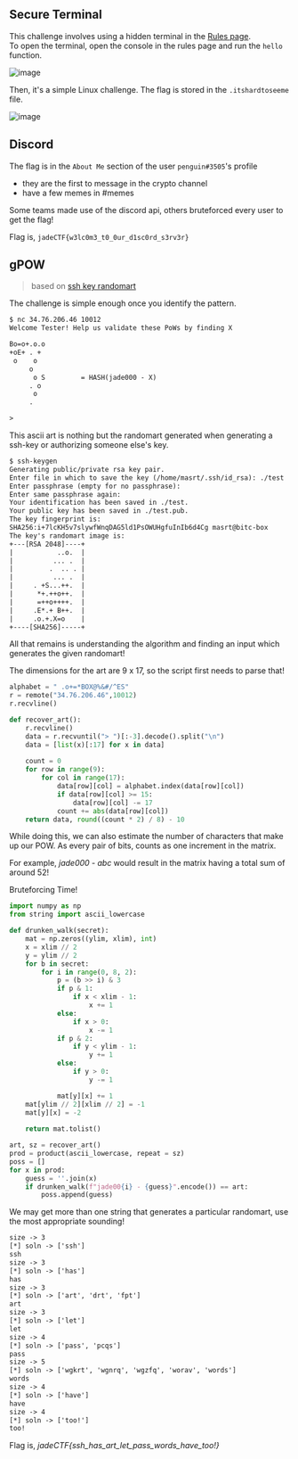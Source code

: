 ## Secure Terminal

This challenge involves using a hidden terminal in the [Rules page](https://jadectf.concetto.in/rules).<br />
To open the terminal, open the console in the rules page and run the `hello` function.

![image](https://user-images.githubusercontent.com/44190883/198251255-bf507153-071c-4433-aad3-0c328b2f6922.png)

Then, it's a simple Linux challenge. The flag is stored in the `.itshardtoseeme` file.

![image](https://user-images.githubusercontent.com/44190883/198251969-58458326-572f-4121-a776-58189cba0496.png)

## Discord

The flag is in the `About Me` section of the user `penguin#3505`'s profile
- they are the first to message in the crypto channel
- have a few memes in #memes

Some teams made use of the discord api, others bruteforced every user to get the flag!

Flag is, `jadeCTF{w3lc0m3_t0_0ur_d1sc0rd_s3rv3r}`

## gPOW

> based on [ssh key randomart](https://blog.benjojo.co.uk/post/ssh-randomart-how-does-it-work-art)

The challenge is simple enough once you identify the pattern.

```txt
$ nc 34.76.206.46 10012
Welcome Tester! Help us validate these PoWs by finding X

Bo=o+.o.o
+oE+ . +
 o    o
     o
      o S         = HASH(jade000 - X)
     . o
      o
     .

>
```

This ascii art is nothing but the randomart generated when generating a ssh-key or authorizing someone else's key.

```txt
$ ssh-keygen
Generating public/private rsa key pair.
Enter file in which to save the key (/home/masrt/.ssh/id_rsa): ./test
Enter passphrase (empty for no passphrase):
Enter same passphrase again:
Your identification has been saved in ./test.
Your public key has been saved in ./test.pub.
The key fingerprint is:
SHA256:i+7lcKH5v7slywfWnqDAG5ld1PsOWUHgfuInIb6d4Cg masrt@bitc-box
The key's randomart image is:
+---[RSA 2048]----+
|           ..o.  |
|          ... .  |
|         .  .. . |
|          ... .  |
|     . +S...++.  |
|      *+.++o++.  |
|      =++o++++.  |
|     .E*.+ B++.  |
|     .o.+.X=o    |
+----[SHA256]-----+
```

All that remains is understanding the algorithm and finding an input which generates the given randomart!

The dimensions for the art are 9 x 17, so the script first needs to parse that!

```python
alphabet = " .o+=*BOX@%&#/^ES"
r = remote("34.76.206.46",10012) 
r.recvline()

def recover_art():
    r.recvline()
    data = r.recvuntil("> ")[:-3].decode().split("\n")
    data = [list(x)[:17] for x in data]
    
    count = 0
    for row in range(9):
        for col in range(17):
            data[row][col] = alphabet.index(data[row][col])
            if data[row][col] >= 15:
                data[row][col] -= 17
            count += abs(data[row][col])
    return data, round((count * 2) / 8) - 10
```

While doing this, we can also estimate the number of characters that make up our POW. As every pair of bits, counts as one increment in the matrix.

For example, *jade000 - abc* would result in the matrix having a total sum of around 52!

Bruteforcing Time!

```python
import numpy as np
from string import ascii_lowercase

def drunken_walk(secret):
    mat = np.zeros((ylim, xlim), int)
    x = xlim // 2
    y = ylim // 2
    for b in secret:
        for i in range(0, 8, 2):
            p = (b >> i) & 3
            if p & 1:
                if x < xlim - 1:
                    x += 1
            else:
                if x > 0:
                    x -= 1
            if p & 2:
                if y < ylim - 1:
                    y += 1
            else:
                if y > 0:
                    y -= 1

            mat[y][x] += 1
    mat[ylim // 2][xlim // 2] = -1
    mat[y][x] = -2
    
    return mat.tolist()

art, sz = recover_art()
prod = product(ascii_lowercase, repeat = sz)
poss = []
for x in prod:
    guess = ''.join(x)
    if drunken_walk(f"jade00{i} - {guess}".encode()) == art:
	    poss.append(guess)
```

We may get more than one string that generates a particular randomart, use the most appropriate sounding!

```txt
size -> 3
[*] soln -> ['ssh']
ssh
size -> 3
[*] soln -> ['has']
has
size -> 3
[*] soln -> ['art', 'drt', 'fpt']
art
size -> 3
[*] soln -> ['let']
let
size -> 4
[*] soln -> ['pass', 'pcqs']
pass
size -> 5
[*] soln -> ['wgkrt', 'wgnrq', 'wgzfq', 'worav', 'words']
words
size -> 4
[*] soln -> ['have']
have
size -> 4
[*] soln -> ['too!']
too!
```

Flag is, *jadeCTF{ssh_has_art_let_pass_words_have_too!}*

